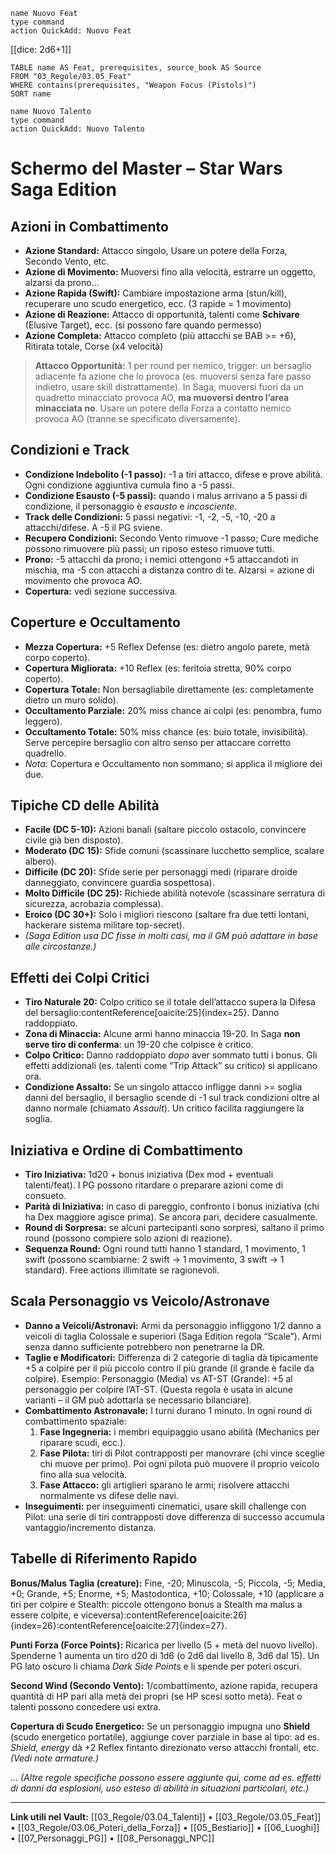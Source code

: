 ```button
name Nuovo Feat
type command
action QuickAdd: Nuovo Feat
```


[[dice: 2d6+1]]

```dataview
TABLE name AS Feat, prerequisites, source_book AS Source
FROM "03_Regole/03.05_Feat"
WHERE contains(prerequisites, "Weapon Focus (Pistols)")
SORT name
```

```button
name Nuovo Talento
type command
action QuickAdd: Nuovo Talento
```

# Schermo del Master – Star Wars Saga Edition

## Azioni in Combattimento
- **Azione Standard:** Attacco singolo, Usare un potere della Forza, Secondo Vento, etc.  
- **Azione di Movimento:** Muoversi fino alla velocità, estrarre un oggetto, alzarsi da prono...  
- **Azione Rapida (Swift):** Cambiare impostazione arma (stun/kill), recuperare uno scudo energetico, ecc. (3 rapide = 1 movimento)  
- **Azione di Reazione:** Attacco di opportunità, talenti come **Schivare** (Elusive Target), ecc. (si possono fare quando permesso)  
- **Azione Completa:** Attacco completo (più attacchi se BAB >= +6), Ritirata totale, Corse (x4 velocità)  

> **Attacco Opportunità:** 1 per round per nemico, trigger: un bersaglio adiacente fa azione che lo provoca (es. muoversi senza fare passo indietro, usare skill distrattamente). In Saga, muoversi fuori da un quadretto minacciato provoca AO, **ma muoversi dentro l’area minacciata no**. Usare un potere della Forza a contatto nemico provoca AO (tranne se specificato diversamente).

## Condizioni e Track
- **Condizione Indebolito (-1 passo):** -1 a tiri attacco, difese e prove abilità. Ogni condizione aggiuntiva cumula fino a -5 passi.
- **Condizione Esausto (-5 passi):** quando i malus arrivano a 5 passi di condizione, il personaggio è *esausto* e *incosciente*. 
- **Track delle Condizioni:** 5 passi negativi: -1, -2, -5, -10, -20 a attacchi/difese. A -5 il PG sviene.
- **Recupero Condizioni:** Secondo Vento rimuove -1 passo; Cure mediche possono rimuovere più passi; un riposo esteso rimuove tutti.
- **Prono:** -5 attacchi da prono; i nemici ottengono +5 attaccandoti in mischia, ma -5 con attacchi a distanza contro di te. Alzarsi = azione di movimento che provoca AO.
- **Copertura:** vedi sezione successiva.

## Coperture e Occultamento
- **Mezza Copertura:** +5 Reflex Defense (es: dietro angolo parete, metà corpo coperto).
- **Copertura Migliorata:** +10 Reflex (es: feritoia stretta, 90% corpo coperto). 
- **Copertura Totale:** Non bersagliabile direttamente (es: completamente dietro un muro solido).
- **Occultamento Parziale:** 20% miss chance ai colpi (es: penombra, fumo leggero).
- **Occultamento Totale:** 50% miss chance (es: buio totale, invisibilità). Serve percepire bersaglio con altro senso per attaccare corretto quadrello.
- *Nota:* Copertura e Occultamento non sommano; si applica il migliore dei due.

## Tipiche CD delle Abilità
- **Facile (DC 5-10):** Azioni banali (saltare piccolo ostacolo, convincere civile già ben disposto).
- **Moderato (DC 15):** Sfide comuni (scassinare lucchetto semplice, scalare albero).
- **Difficile (DC 20):** Sfide serie per personaggi medi (riparare droide danneggiato, convincere guardia sospettosa).
- **Molto Difficile (DC 25):** Richiede abilità notevole (scassinare serratura di sicurezza, acrobazia complessa).
- **Eroico (DC 30+):** Solo i migliori riescono (saltare fra due tetti lontani, hackerare sistema militare top-secret).
- *(Saga Edition usa DC fisse in molti casi, ma il GM può adattare in base alle circostanze.)*

## Effetti dei Colpi Critici
- **Tiro Naturale 20:** Colpo critico se il totale dell’attacco supera la Difesa del bersaglio:contentReference[oaicite:25]{index=25}. Danno raddoppiato.
- **Zona di Minaccia:** Alcune armi hanno minaccia 19-20. In Saga **non serve tiro di conferma**: un 19-20 che colpisce è critico.
- **Colpo Critico:** Danno raddoppiato *dopo* aver sommato tutti i bonus. Gli effetti addizionali (es. talenti come “Trip Attack” su critico) si applicano ora.
- **Condizione Assalto:** Se un singolo attacco infligge danni >= soglia danni del bersaglio, il bersaglio scende di -1 sul track condizioni oltre al danno normale (chiamato *Assault*). Un critico facilita raggiungere la soglia.

## Iniziativa e Ordine di Combattimento
- **Tiro Iniziativa:** 1d20 + bonus iniziativa (Dex mod + eventuali talenti/feat). I PG possono ritardare o preparare azioni come di consueto.
- **Parità di Iniziativa:** in caso di pareggio, confronto i bonus iniziativa (chi ha Dex maggiore agisce prima). Se ancora pari, decidere casualmente.
- **Round di Sorpresa:** se alcuni partecipanti sono sorpresi, saltano il primo round (possono compiere solo azioni di reazione).
- **Sequenza Round:** Ogni round tutti hanno 1 standard, 1 movimento, 1 swift (possono scambiarne: 2 swift -> 1 movimento, 3 swift -> 1 standard). Free actions illimitate se ragionevoli.

## Scala Personaggio vs Veicolo/Astronave
- **Danno a Veicoli/Astronavi:** Armi da personaggio infliggono 1/2 danno a veicoli di taglia Colossale e superiori (Saga Edition regola “Scale”). Armi senza danno sufficiente potrebbero non penetrarne la DR.
- **Taglie e Modificatori:** Differenza di 2 categorie di taglia dà tipicamente +5 a colpire per il più piccolo contro il più grande (il grande è facile da colpire). Esempio: Personaggio (Media) vs AT-ST (Grande): +5 al personaggio per colpire l’AT-ST. (Questa regola è usata in alcune varianti – il GM può adottarla se necessario bilanciare).
- **Combattimento Astronavale:** I turni durano 1 minuto. In ogni round di combattimento spaziale:
  1. **Fase Ingegneria:** i membri equipaggio usano abilità (Mechanics per riparare scudi, ecc.).
  2. **Fase Pilota:** tiri di Pilot contrapposti per manovrare (chi vince sceglie chi muove per primo). Poi ogni pilota può muovere il proprio veicolo fino alla sua velocità.
  3. **Fase Attacco:** gli artiglieri sparano le armi; risolvere attacchi normalmente vs difese delle navi.
- **Inseguimenti:** per inseguimenti cinematici, usare skill challenge con Pilot: una serie di tiri contrapposti dove differenza di successo accumula vantaggio/incremento distanza.

## Tabelle di Riferimento Rapido
**Bonus/Malus Taglia (creature):** Fine, -20; Minuscola, -5; Piccola, -5; Media, +0; Grande, +5; Enorme, +5; Mastodontica, +10; Colossale, +10 (applicare a tiri per colpire e Stealth: piccole ottengono bonus a Stealth ma malus a essere colpite, e viceversa):contentReference[oaicite:26]{index=26}:contentReference[oaicite:27]{index=27}.

**Punti Forza (Force Points):** Ricarica per livello (5 + metà del nuovo livello). Spenderne 1 aumenta un tiro d20 di 1d6 (o 2d6 dal livello 8, 3d6 dal 15). Un PG lato oscuro li chiama *Dark Side Points* e li spende per poteri oscuri.

**Second Wind (Secondo Vento):** 1/combattimento, azione rapida, recupera quantità di HP pari alla metà dei propri (se HP scesi sotto metà). Feat o talenti possono concedere usi extra.

**Copertura di Scudo Energetico:** Se un personaggio impugna uno **Shield** (scudo energetico portatile), aggiunge cover parziale in base al tipo: ad es. *Shield, energy* dà +2 Reflex fintanto direzionato verso attacchi frontali, etc. *(Vedi note armature.)*

*… (Altre regole specifiche possono essere aggiunte qui, come ad es. effetti di danni da esplosioni, uso esteso di abilità in situazioni particolari, etc.)*

---

**Link utili nel Vault:** [[03_Regole/03.04_Talenti]] • [[03_Regole/03.05_Feat]] • [[03_Regole/03.06_Poteri_della_Forza]] • [[05_Bestiario]] • [[06_Luoghi]] • [[07_Personaggi_PG]] • [[08_Personaggi_NPC]]
